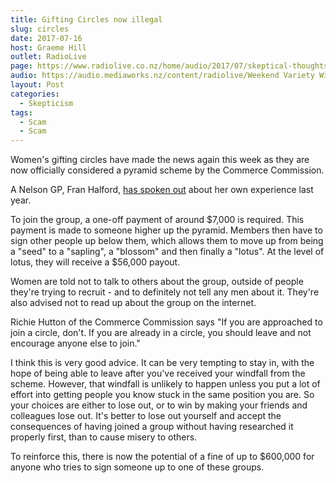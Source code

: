 ```yaml
---
title: Gifting Circles now illegal
slug: circles
date: 2017-07-16
host: Graeme Hill
outlet: RadioLive
page: https://www.radiolive.co.nz/home/audio/2017/07/skeptical-thoughts-with-mark-honeychurch.html
audio: https://audio.mediaworks.nz/content/radiolive/Weekend Variety Wireless/July 17/16_07_17_Skeptical.mp3
layout: Post
categories:
  - Skepticism
tags:
  - Scam
  - Scam
---
```


Women's gifting circles have made the news again this week as they are now officially considered a pyramid scheme by the Commerce Commission.

<!-- more -->

A Nelson GP, Fran Halford, [has spoken out](https://www.stuff.co.nz/business/94740146/commerce-commission-warns-against-gifting-circle-pyramid-scheme) about her own experience last year.

To join the group, a one-off payment of around $7,000 is required. This payment is made to someone higher up the pyramid. Members then have to sign other people up below them, which allows them to move up from being a "seed" to a "sapling", a "blossom" and then finally a "lotus". At the level of lotus, they will receive a $56,000 payout.

Women are told not to talk to others about the group, outside of people they're trying to recruit - and to definitely not tell any men about it. They're also advised not to read up about the group on the internet.

Richie Hutton of the Commerce Commission says "If you are approached to join a circle, don't. If you are already in a circle, you should leave and not encourage anyone else to join."

I think this is very good advice. It can be very tempting to stay in, with the hope of being able to leave after you've received your windfall from the scheme. However, that windfall is unlikely to happen unless you put a lot of effort into getting people you know stuck in the same position you are. So your choices are either to lose out, or to win by making your friends and colleagues lose out. It's better to lose out yourself and accept the consequences of having joined a group without having researched it properly first, than to cause misery to others.

To reinforce this, there is now the potential of a fine of up to $600,000 for anyone who tries to sign someone up to one of these groups.
